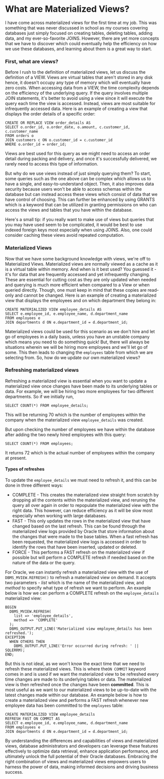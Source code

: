 # What are Materialized Views?

I have come across materialized views for the first time at my job. This was something that was never discussed in school as my courses covering databases just simply focused on creating tables, deleting tables, adding data, and my ever-so-favorite JOINS. However, there are yet more concepts that we have to discover which could eventually help the efficiency on how we use these databases, and learning about them is a great way to start.

### First, what are views?

Before I rush to the definition of materialized views, let us discuss the definition of a VIEW. Views are virtual tables that aren't stored in any disk hence, it doesn't occupy any type of memory which will eventually have zero costs. When accessing data from a VIEW, the time complexity depends on the efficiency of the underlying query. If the query involves multiple JOIN statements, it's better to avoid using a view since it will execute the query each time the view is accessed. Instead, views are most suitable for infrequently accessed data. Here is an example of creating a view that displays the order details of a specific order:

```
CREATE OR REPLACE VIEW order_details AS
SELECT o.order_id, o.order_date, o.amount, c.customer_id, c.customer_name
FROM orders o
JOIN customers c ON o.customer_id = c.customer_id
WHERE o.order_id = order_id;
```

Views are best used for this query as we might need to access an order detail during packing and delivery, and once it's successfully delivered, we rarely need to access this type of information.

But why do we use views instead of just simply querying them? To start, some queries such as the one above can be complex which allows us to have a single, and easy-to-understand object. Then, it also improves data security because users won't be able to access schemas within the database but can instead access these views which consist of data that we have control of choosing. This can further be enhanced by using GRANTS which is a keyword that can be utilized in granting permissions on who can access the views and tables that you have within the database.

Here's a small tip: if you really want to make use of views but queries that you may have used seem to be complicated, it would be best to use indexed foreign keys most especially when using JOINS. Also, one could consider caching these views avoid repeated computation.

### Materialized Views

Now that we have some background knowledge with views, we're off to Materialized Views. Materialized views are normally viewed as a cache as it is a virtual table within memory. And when is it best used? You guessed it - it's for data that are frequently accessed and yet infrequently changing. These are essential for cutting cost as they are only updated when needed and querying is much more efficient when compared to a View or when queried directly. Though, one must keep in mind that these copies are read-only and cannot be changed. Here is an example of creating a materialized view that displays the employees and on which department they belong in:

```
CREATE MATERIALIZED VIEW employee_details AS
SELECT e.employee_id, e.employee_name, d.department_name
FROM employees e
JOIN departments d ON e.department_id = d.department_id;
```

Materialized views could be used for this scenario as we don't hire and let go of employees in a daily basis, unless you have an unstable company which means you need to do something quick! But, there will always be situations wherein we will be hiring more employees and we'll let go of some. This then leads to changing the `employees` table from which we are selecting from. So, how do we update our own materialized views?

### Refreshing materialized views

Refreshing a materialized view is essential when you want to update a materialized view once changes have been made to its underlying tables or data. For example, we will be hiring two more employees for two different departments. So if we initially run,

```
SELECT COUNT(*) FROM employee_details;
```

This will be returning 70 which is the number of employees within the company when the materialized view `employee_details` was created.

But upon checking the number of employees we have within the database after adding the two newly hired employees with this query:

```
SELECT COUNT(*) FROM employees;
```

It returns 72 which is the actual number of employees within the company at present.

#### Types of refreshes

To update the `employee_details` we must need to refresh it, and this can be done in three different ways:

-   COMPLETE -
    This creates the materialized view straight from scratch by dropping all the contents within the materialized view, and reruning the query all over again in order to repopulate the materialized view with the right data. This however, can reduce efficiency as it will be slow most especially when working with large databases.
-   FAST -
    This only updates the rows in the materialized view that have changed based on the last refresh. This can be found through the materialized view logs provided by Oracle that store information about the changes that were made to the base tables. When a fast refresh has been requested, the materialized view logs is accessed in order to identify the rows that have been inserted, updated or deleted.
-   FORCE -
    This performs a FAST refresh on the materialized view if possible but will perform a COMPLETE refresh if needed based on the nature of the data or the query.

For Oracle, we can instantly refresh a materialized view with the use of `DBMS_MVIEW.REFRESH()` to refresh a materialized view on demand. It accepts two parameters - _list_ which is the name of the materialized view, and _method_ to specify what type of refresh we want to perform. An example below is how we can perform a COMPLETE refresh on the `employee_details` materialized view:

```
BEGIN
  DBMS_MVIEW.REFRESH(
    list => 'employee_details',
    method => 'COMPLETE'
  );
  DBMS_OUTPUT.PUT_LINE('Materialized view employee_details has been refreshed.');
EXCEPTION
  WHEN OTHERS THEN
    DBMS_OUTPUT.PUT_LINE('Error occurred during refresh: ' || SQLERRM);
END;
```

But this is not ideal, as we won't know the exact time that we need to refresh these materialized views. This is where the`ON COMMIT` keyword comes in and is used if we want the materialized view to be refreshed every time changes are made to its underlying tables or data. The materialized view is then refreshed once the changes have been **committed**. This is most useful as we want to our materialized views to be up-to-date with the latest changes made within our database. An example below is how to create a materialized view and performs a FAST refresh whenever new employee data has been committed to the `employees` table:

```
CREATE MATERIALIZED VIEW employee_details
REFRESH FAST ON COMMIT AS
SELECT e.employee_id, e.employee_name, d.department_name
FROM employees e
JOIN departments d ON e.department_id = d.department_id;
```

By understanding the differences and capabilities of views and materialized views, database administrators and developers can leverage these features effectively to optimize data retrieval, enhance application performance, and ultimately unlock the full potential of their Oracle databases. Embracing the right combination of views and materialized views empowers users to harness the power of data, making informed decisions and driving business success.
